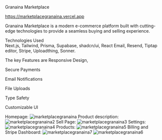 Granaina Marketplace

https://marketplacegranaina.vercel.app

Granaina Marketplace is a modern e-commerce platform built with cutting-edge technologies to provide a seamless buying and selling experience.

Technologies Used  
Next.js,
Tailwind,
Prisma,
Supabase,
shadcn/ui,
React Email,
Resend,
Tiptap editor,
Stripe,
Uploadthing,
Sonner.

The key Features are
Responsive Design,


Secure Payments

Email Notifications


File Uploads


Type Safety

Customizable UI

Homepage:
![marketplacegranaina](https://github.com/user-attachments/assets/7e0e31b7-133f-41df-9f72-9be5f728e201)
Product description:
![marketplacegranaina2](https://github.com/user-attachments/assets/0c667922-8fa7-43b7-9178-6f4e8df1b49e)
Sell Page:
![marketplacegranaina3](https://github.com/user-attachments/assets/4d137c3a-1bb0-41c8-88bd-77c5e8e4e6b3)
Settings:
![marketplacegranaina4](https://github.com/user-attachments/assets/25720497-6f53-435d-983b-1d39ef3900dc)
Products:
![marketplacegranaina5](https://github.com/user-attachments/assets/be1d9aad-ad2e-43f8-95ec-7d2b5e817f30)
Billing and Stripe Dashboard:
![marketplacegranaina7](https://github.com/user-attachments/assets/d17351de-9182-4803-8033-26c23ea8e5e2)
![marketplacegranaina6](https://github.com/user-attachments/assets/4aec286f-3b20-46d5-b9e1-e27aa3646e22)



